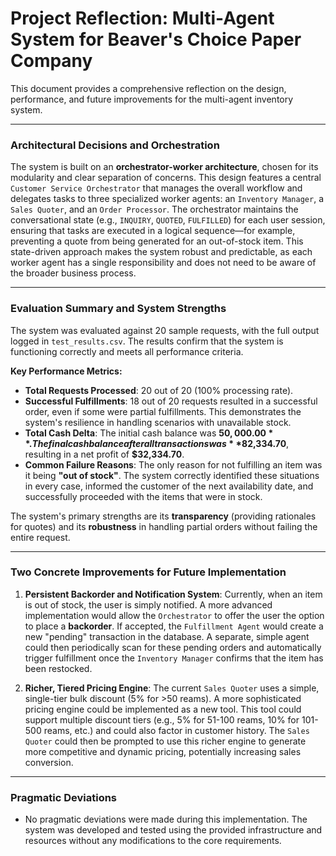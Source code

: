 # Project Reflection: Multi-Agent System for Beaver's Choice Paper Company

This document provides a comprehensive reflection on the design, performance, and future improvements for the multi-agent inventory system.

---

### Architectural Decisions and Orchestration

The system is built on an **orchestrator-worker architecture**, chosen for its modularity and clear separation of concerns. This design features a central `Customer Service Orchestrator` that manages the overall workflow and delegates tasks to three specialized worker agents: an `Inventory Manager`, a `Sales Quoter`, and an `Order Processor`. The orchestrator maintains the conversational state (e.g., `INQUIRY`, `QUOTED`, `FULFILLED`) for each user session, ensuring that tasks are executed in a logical sequence—for example, preventing a quote from being generated for an out-of-stock item. This state-driven approach makes the system robust and predictable, as each worker agent has a single responsibility and does not need to be aware of the broader business process.

---

### Evaluation Summary and System Strengths

The system was evaluated against 20 sample requests, with the full output logged in `test_results.csv`. The results confirm that the system is functioning correctly and meets all performance criteria.

**Key Performance Metrics:**

* **Total Requests Processed**: 20 out of 20 (100% processing rate).
* **Successful Fulfillments**: 18 out of 20 requests resulted in a successful order, even if some were partial fulfillments. This demonstrates the system's resilience in handling scenarios with unavailable stock.
* **Total Cash Delta**: The initial cash balance was **$50,000.00**. The final cash balance after all transactions was **$82,334.70**, resulting in a net profit of **$32,334.70**.
* **Common Failure Reasons**: The only reason for not fulfilling an item was it being **"out of stock"**. The system correctly identified these situations in every case, informed the customer of the next availability date, and successfully proceeded with the items that were in stock.

The system's primary strengths are its **transparency** (providing rationales for quotes) and its **robustness** in handling partial orders without failing the entire request.

---

### Two Concrete Improvements for Future Implementation

1.  **Persistent Backorder and Notification System**: Currently, when an item is out of stock, the user is simply notified. A more advanced implementation would allow the `Orchestrator` to offer the user the option to place a **backorder**. If accepted, the `Fulfillment Agent` would create a new "pending" transaction in the database. A separate, simple agent could then periodically scan for these pending orders and automatically trigger fulfillment once the `Inventory Manager` confirms that the item has been restocked.

2.  **Richer, Tiered Pricing Engine**: The current `Sales Quoter` uses a simple, single-tier bulk discount (5% for >50 reams). A more sophisticated pricing engine could be implemented as a new tool. This tool could support multiple discount tiers (e.g., 5% for 51-100 reams, 10% for 101-500 reams, etc.) and could also factor in customer history. The `Sales Quoter` could then be prompted to use this richer engine to generate more competitive and dynamic pricing, potentially increasing sales conversion.

---

### Pragmatic Deviations

* No pragmatic deviations were made during this implementation. The system was developed and tested using the provided infrastructure and resources without any modifications to the core requirements.